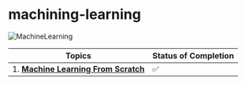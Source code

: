 # machining-learning

![MachineLearning](https://github.com/ThinamXx/300Days__MachineLearningDeepLearning/blob/main/Images/ML.jpg)

| Topics | Status of Completion |
| ----- | -----|
| 1. [**Machine Learning From Scratch**](https://dafriedman97.github.io/mlbook/content/introduction.html) | :white_check_mark: |
